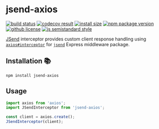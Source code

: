 # jsend-axios

[![build status](https://badgen.net/travis/lukasaric/jsend-axios/master)](https://travis-ci.com/lukasaric/jsend-axios) [![codecov result](https://badgen.net/codecov/c/github/lukasaric/jsend-axios/master)](https://codecov.io/gh/lukasaric/jsend-axios) [![install size](https://badgen.net/packagephobia/install/jsend-axios)](https://packagephobia.now.sh/result?p=jsend-axios) [![npm package version](https://badgen.net/npm/v/jsend-axios)](https://npm.im/jsend-axios) [![github license](https://badgen.net/github/license/lukasaric/jsend-axios)](https://github.com/lukasaric/jsend-axios/blob/master/LICENSE) [![js semistandard style](https://badgen.net/badge/code%20style/semistandard/pink)](https://github.com/Flet/semistandard)


[JSend](https://github.com/omniti-labs/jsend#readme) interceptor provides custom client response handling using [`axios#interceptor`](https://github.com/axios/axios#interceptors) for [`jsend`](https://www.npmjs.com/package/jsend) Express middleware package.

## Installation :books:

```
npm install jsend-axios
```

## Usage

```js
import axios from 'axios';
import JSendInterceptor from 'jsend-axios';

const client = axios.create();
JSendInterceptor(client);
```
